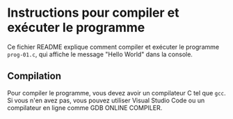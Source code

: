 # Instructions pour compiler et exécuter le programme

Ce fichier README explique comment compiler et exécuter le programme `prog-01.c`, qui affiche le message "Hello World" dans la console.

## Compilation

Pour compiler le programme, vous devez avoir un compilateur C tel que `gcc`. Si vous n'en avez pas, vous pouvez utiliser Visual Studio Code ou un compilateur en ligne comme GDB ONLINE COMPILER.
